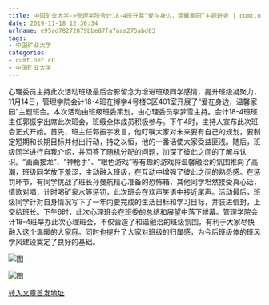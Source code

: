 ```yaml
---
title: 中国矿业大学->管理学院会计18-4班开展“爱在身边，温馨家园”主题班会 | cumt.net.cn
date: 2019-11-18 12:36:34
urlname: e95ad78272879bbe07fa7aaa275abd83
tags: 
- 中国矿业大学
categories:
- cumt.net.cn
- 中国矿业大学
---
```

心理委员主持此次活动班级最后合影留念为增进班级同学感情，提升班级凝聚力，11月14日，管理学院会计18-4班在博学4号楼C区401室开展了“爱在身边，温馨家园”主题班会。本次活动由班级班委策划，由心理委员李梦雪主持。会计18-4班班主任郭振宇出席此次班会，班级全体成员积极参与。下午4时，主持人宣布此次班会正式开始。首先，班主任郭振宇发言，他叮嘱大家对未来要有自己的规划，要制定短期和长期目标并付出行动，持之以恒，他的一番话使大家受益匪浅。随后，班级同学进行自我介绍，并回答了随机分配的问题，加深了彼此之间的了解与认识。“画画接龙”、“神枪手”、“眼色游戏”等有趣的游戏将温馨融洽的氛围推向了高潮，班级同学放下羞涩，主动融入班级，在互动中增强了彼此之间的熟悉感。在惩罚环节，有同学挑战了班长孙曼航精心准备的恐怖箱，其他同学坦然接受真心话，情歌对唱，计时喝矿泉水等惩罚，此次班会在欢声笑语中接近尾声。活动最后，班级同学针对自身情况写下了一年内要完成的生活目标和学习目标，并装进信封，上交给班长。下午6时，此次心理班会在班委的总结和展望中落下帷幕。管理学院会计18-4班举办此次心理班会，不仅营造了和谐融洽的班级氛围，有利于大家尽快融入这个温暖的大家庭。同时也提升了大家对班级的归属感，为今后班级体的班风学风建设奠定了良好的基础。  

![图](http://xwzx.cumt.edu.cn/_upload/article/images/04/89/4d9fcde24c9992bedc2011bf7fa9/1604539e-99d3-4b8e-9788-3b89c801d0cd.jpg)

![图](http://xwzx.cumt.edu.cn/_upload/article/images/04/89/4d9fcde24c9992bedc2011bf7fa9/660c0dba-c169-4c97-90d0-b46da4ba62e8.jpg)

[转入文章首发地址](http://xwzx.cumt.edu.cn/64/14/c523a549908/page.htm)